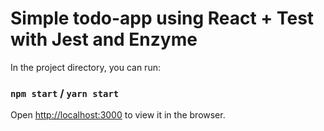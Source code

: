 # Simple todo-app using React + Test with Jest and Enzyme

In the project directory, you can run:
### `npm start` / `yarn start`

Open [http://localhost:3000](http://localhost:3000) to view it in the browser.
